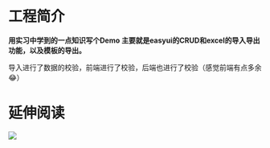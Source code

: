 # 工程简介
**用实习中学到的一点知识写个Demo
主要就是easyui的CRUD和excel的导入导出功能，以及模板的导出。**

导入进行了数据的校验，前端进行了校验，后端也进行了校验（感觉前端有点多余😂）
# 延伸阅读
![](http://img.aliba.eu.org/imgs/项目截图.PNG)
